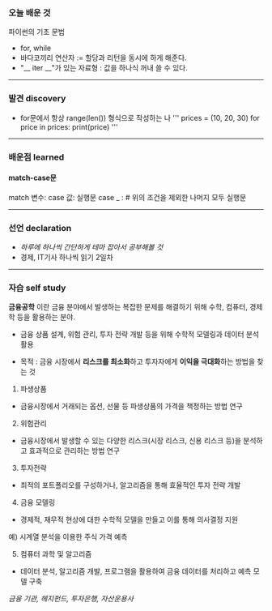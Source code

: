 ### 오늘 배운 것
파이썬의 기초 문법
- for, while
- 바다코끼리 연산자 := 할당과 리턴을 동시에 하게 해준다.
- "__ iter __"가 있는 자료형 : 값을 하나식 꺼내 쓸 수 있다.

***

### 발견 discovery

- for문에서 항상 range(len()) 형식으로 작성하는 나
    '''
    prices = (10, 20, 30)
    for price in prices:
        print(price)
    '''
 

***

### 배운점 learned

#### match-case문
match 변수:
    case 값:
        실행문
    case _ : # 위의 조건을 제외한 나머지 모두
        실행문

***

### 선언 declaration
- *하루에 하나씩 간단하게 테마 잡아서 공부해볼 것*
- 경제, IT기사 하나씩 읽기 2일차


***

### 자습 self study

**금융공학** 이란 금융 분야에서 발생하는 복잡한 문제를 해결하기 위해 수학, 컴퓨터, 경제학 등을 활용하는 분야.

- 금융 상품 설계, 위험 관리, 투자 전략 개발 등을 위해 수학적 모델링과 데이터 분석 활용

- 목적 : 금융 시장에서 **리스크를 최소화**하고 투자자에게 **이익을 극대화**하는 방법을 찾는 것

1) 파생상품
- 금융시장에서 거래되는 옵션, 선물 등 파생상품의 가격을 책정하는 방법 연구

2) 위험관리
- 금융시장에서 발생할 수 있는 다양한 리스크(시장 리스크, 신용 리스크 등)을 분석하고 효과적으로 관리하는 방법 연구

3) 투자전략
- 최적의 포트폴리오를 구성하거나, 알고리즘을 통해 효율적인 투자 전략 개발

4) 금융 모델링
- 경제적, 재무적 현상에 대한 수학적 모델을 만들고 이를 통해 의사결정 지원

예) 시계열 분석을 이용한 주식 가격 예측

5) 컴퓨터 과학 및 알고리즘
- 데이터 분석, 알고리즘 개발, 프로그램을 활용하여 금융 데이터를 처리하고 예측 모델 구축


*금융 기관, 헤지펀드, 투자은행, 자산운용사*